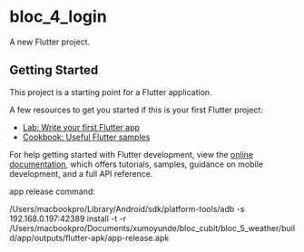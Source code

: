 # bloc_4_login

A new Flutter project.

## Getting Started

This project is a starting point for a Flutter application.

A few resources to get you started if this is your first Flutter project:

- [Lab: Write your first Flutter app](https://docs.flutter.dev/get-started/codelab)
- [Cookbook: Useful Flutter samples](https://docs.flutter.dev/cookbook)

For help getting started with Flutter development, view the
[online documentation](https://docs.flutter.dev/), which offers tutorials,
samples, guidance on mobile development, and a full API reference.


app release command:

/Users/macbookpro/Library/Android/sdk/platform-tools/adb -s 192.168.0.197:42389 install -t -r
/Users/macbookpro/Documents/xumoyunde/bloc_cubit/bloc_5_weather/build/app/outputs/flutter-apk/app-release.apk
